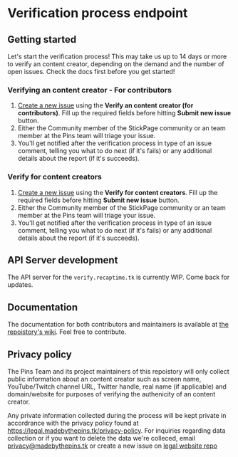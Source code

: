 # Verification process endpoint

## Getting started

Let's start the verification process! This may take us up to 14 days or more to verify an content creator, depending on the demand
and the number of open issues. Check the docs first before you get started!

### Verifying an content creator - For contributors

1. [Create a new issue](https://github.com/RecapTime/verify/issues/new) using the **Verify an content creator (for contributors)**. Fill up the required fields
before hitting **Submit new issue** button.
2. Either the Community member of the StickPage community or an team member at the Pins team will triage your issue.
3. You'll get notified after the verification process in type of an issue comment, telling you what to do next (if it's fails) or any additional details about the
report (if it's succeeds).

### Verify for content creators

1. [Create a new issue](https://github.com/RecapTime/verify/issues/new) using the **Verify for content creators**. Fill up the required fields
before hitting **Submit new issue** button.
2. Either the Community member of the StickPage community or an team member at the Pins team will triage your issue.
3. You'll get notified after the verification process in type of an issue comment, telling you what to do next (if it's fails) or any additional details about the
report (if it's succeeds).

## API Server development

The API server for the `verify.recaptime.tk` is currently WIP. Come back for updates.

## Documentation

The documentation for both contributors and maintainers is available at [the repoistory's wiki](https://github.com/RecapTime/verify/wiki). Feel free to contribute.

## Privacy policy

The Pins Team and its project maintainers of this repoistory will only collect public information about an content creator such as screen name, YouTube/Twitch channel URL,
Twitter handle, real name (if applicable) and domain/website for purposes of verifying the authenicity of an content creator.

Any private information collected during the process will be kept private in accordrance with the privacy policy found at <https://legal.madebythepins.tk/privacy-policy>.
For inquiries regarding data collection or if you want to delete the data we're colleced, email <privacy@madebythepins.tk> or create a new issue on [legal website repo](https://github.com/MadeByThePinsHub/LegalCodeSource/issues/new)
